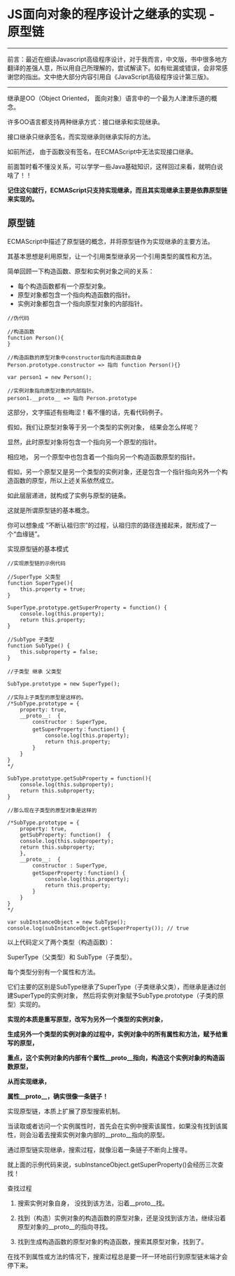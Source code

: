 # JS面向对象的程序设计之继承的实现 - 原型链

---
前言：最近在细读Javascript高级程序设计，对于我而言，中文版，书中很多地方翻译的差强人意，所以用自己所理解的，尝试解读下。如有纰漏或错误，会非常感谢您的指出。文中绝大部分内容引用自《JavaScript高级程序设计第三版》。

---

继承是OO（Object Oriented， 面向对象）语言中的一个最为人津津乐道的概念。

许多OO语言都支持两种继承方式：接口继承和实现继承。

接口继承只继承签名，而实现继承则继承实际的方法。

如前所述， 由于函数没有签名，在ECMAScript中无法实现接口继承。

前面暂时看不懂没关系，可以学学一些Java基础知识，这样回过来看，就明白说啥了！！

**记住这句就行，ECMAScript只支持实现继承，而且其实现继承主要是依靠原型链来实现的。**

## 原型链

ECMAScript中描述了原型链的概念，并将原型链作为实现继承的主要方法。

其基本思想是利用原型，让一个引用类型继承另一个引用类型的属性和方法。

简单回顾一下构造函数、原型和实例对象之间的关系：

- 每个构造函数都有一个原型对象。
- 原型对象都包含一个指向构造函数的指针。
- 实例对象都包含一个指向原型对象的内部指针。

```
//伪代码

//构造函数
function Person(){
}

//构造函数的原型对象中constructor指向构造函数自身
Person.prototype.constructor => 指向 function Person(){}

var person1 = new Person();

//实例对象指向原型对象的内部指针。
person1.__proto__ => 指向 Person.prototype

```

这部分，文字描述有些晦涩！看不懂的话，先看代码例子。

假如，我们让原型对象等于另一个类型的实例对象， 结果会怎么样呢？

显然，此时原型对象将包含一个指向另一个原型的指针。

相应地， 另一个原型中也包含着一个指向另一个构造函数原型的指针。

假如，另一个原型又是另一个类型的实例对象，还是包含一个指针指向另外一个构造函数的原型，所以上述关系依然成立。

如此层层递进，就构成了实例与原型的链条。

这就是所谓原型链的基本概念。

你可以想象成 “不断认祖归宗”的过程，认祖归宗的路径连接起来，就形成了一个“血缘链”。

实现原型链的基本模式

```
//实现原型链的示例代码

//SuperType 父类型
function SuperType(){
    this.property = true;
}

SuperType.prototype.getSuperProperty = function() {
    console.log(this.property);
    return this.property;
}

//SubType 子类型
function SubType() {
    this.subproperty = false;
}

//子类型 继承 父类型

SubType.prototype = new SuperType();

//实际上子类型的原型是这样的。
/*SubType.prototype = {
    property: true,
    __proto__:  {
        constructor : SuperType,
        getSuperProperty：function() {
            console.log(this.property);
            return this.property;
        }
    }
}
*/

SubType.prototype.getSubProperty = function(){
    console.log(this.subproperty);
    return this.subproperty;
}

//那么现在子类型的原型对象是这样的

/*SubType.prototype = {
    property: true,
    getSubProperty: function()  {
    console.log(this.subproperty);
    return this.subproperty;
    },
    __proto__:  {
        constructor : SuperType,
        getSuperProperty：function() {
            console.log(this.property);
            return this.property;
        }
    }
}
*/

var subInstanceObject = new SubType();
console.log(subInstanceObject.getSuperProperty()); // true

```

以上代码定义了两个类型（构造函数）：

SuperType（父类型）和 SubType（子类型）。

每个类型分别有一个属性和方法。

它们主要的区别是SubType继承了SuperType（子类继承父类），而继承是通过创建SuperType的实例对象， 然后将实例对象赋予SubType.prototype（子类的原型）实现的。

**实现的本质是重写原型，改写为另外一个类型的实例对象，**

**生成另外一个类型的实例对象的过程中，实例对象中的所有属性和方法，赋予给重写的原型，**

**重点，这个实例对象的内部有个属性__proto__指向，构造这个实例对象的构造函数原型，**

**从而实现继承，**

**属性__proto__，确实很像一条链子！**


实现原型链，本质上扩展了原型搜索机制。

当读取或者访问一个实例属性时，首先会在实例中搜索该属性，如果没有找到该属性，则会沿着去搜索实例对象内部的__proto__指向的原型。

通过原型链实现继承，搜索过程，就像沿着一条链子不断向上搜寻。

就上面的示例代码来说，subInstanceObject.getSuperProperty()会经历三次查找！

查找过程

1. 搜索实例对象自身， 没找到该方法，沿着__proto__找。

2. 找到（构造）实例对象的构造函数的原型对象，还是没找到该方法，继续沿着原型对象的__proto__的指向寻找。

3. 找到生成构造函数的原型对象的构造函数，搜索其原型对象，找到了。

在找不到属性或方法的情况下，搜索过程总是要一环一环地前行到原型链末端才会停下来。